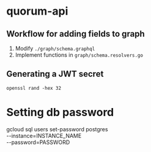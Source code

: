 # quorum-api

## Workflow for adding fields to graph

1. Modify `./graph/schema.graphql`
2. Implement functions in `graph/schema.resolvers.go`

## Generating a JWT secret

`openssl rand -hex 32`

# Setting db password

gcloud sql users set-password postgres \
--instance=INSTANCE_NAME \
--password=PASSWORD

